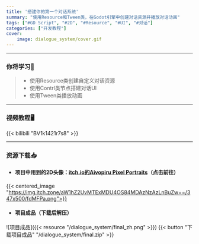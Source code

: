 ```yaml
---
title: '搭建你的第一个对话系统'
summary: "使用Resource和Tween类，在Godot引擎中创建对话资源并播放对话动画"
tags: ["#GD Script", "#2D", "#Resource", "#UI", "#对话"]
categories: ["开发教程"]
cover:
    image: dialogue_system/cover.gif
---
```


---
### 你将学习📖
>- 使用Resource类创建自定义对话资源
>- 使用Contrl类节点搭建对话UI
>- 使用Tween类播放动画

---

### 视频教程🖥️
{{< bilibili "BV1k1421r7s8" >}}

---

### 资源下载📥
- #### 项目中用到的2D头像：[**itch.io的Aivopiru Pixel Portraits**](https://aivopiru.itch.io/pixelart-portrait-bases)（点击前往）
{{< centered_image "https://img.itch.zone/aW1hZ2UvMTExMDU4OS84MDAzNzAzLnBuZw==/347x500/fdMFPa.png">}}

- #### 项目成品（下载后解压）
![项目成品]({{< resource "/dialogue_system/final_zh.png" >}})
{{< button "下载项目成品" "/dialogue_system/final.zip" >}}

